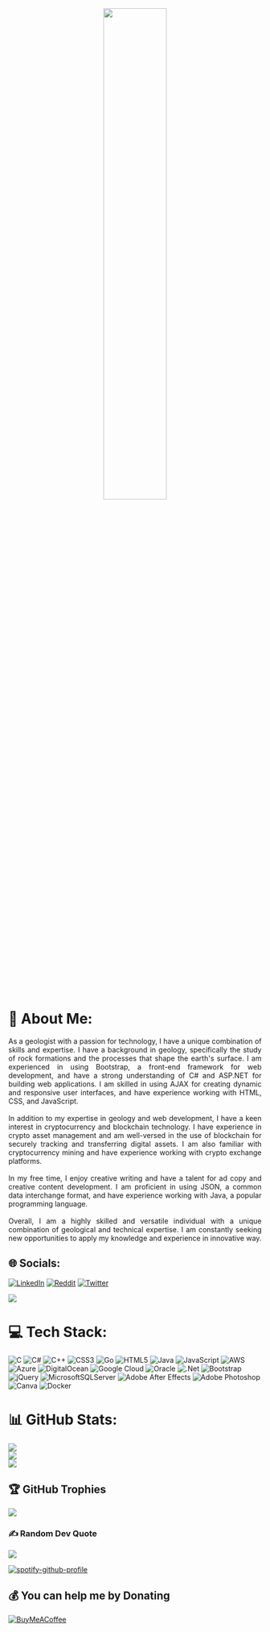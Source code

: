 <div align="center">
<img src="https://rishavanand.github.io/static/images/greetings.gif" align="center" style="width: 50%"  />
</div>

# 💫 About Me:
<p style="text-align: justify;">As a geologist with a passion for technology, I have a unique combination of skills and expertise. I have a background in geology, specifically the study of rock formations and the processes that shape the earth's surface. I am experienced in using Bootstrap, a front-end framework for web development, and have a strong understanding of C# and ASP.NET for building web applications. I am skilled in using AJAX for creating dynamic and responsive user interfaces, and have experience working with HTML, CSS, and JavaScript.<br><br>In addition to my expertise in geology and web development, I have a keen interest in cryptocurrency and blockchain technology. I have experience in crypto asset management and am well-versed in the use of blockchain for securely tracking and transferring digital assets. I am also familiar with cryptocurrency mining and have experience working with crypto exchange platforms.<br><br>In my free time, I enjoy creative writing and have a talent for ad copy and creative content development. I am proficient in using JSON, a common data interchange format, and have experience working with Java, a popular programming language.<br><br>Overall, I am a highly skilled and versatile individual with a unique combination of geological and technical expertise. I am constantly seeking new opportunities to apply my knowledge and experience in innovative way.</p>


## 🌐 Socials:
[![LinkedIn](https://img.shields.io/badge/LinkedIn-%230077B5.svg?logo=linkedin&logoColor=white)](https://linkedin.com/in/m-sc-umut-do%C4%9Fan-60168b90/) [![Reddit](https://img.shields.io/badge/Reddit-%23FF4500.svg?logo=Reddit&logoColor=white)](https://reddit.com/user/thecoldblooded91) [![Twitter](https://img.shields.io/badge/Twitter-%231DA1F2.svg?logo=Twitter&logoColor=white)](https://twitter.com/laf_lafi_acar)

<a href="https://github.com/antonkomarev/github-profile-views-counter" style="font:10px;"><img src="https://komarev.com/ghpvc/?username=thecoldblooded&style=for-the-badge"></a>

# 💻 Tech Stack:
![C](https://img.shields.io/badge/c-%2300599C.svg?style=for-the-badge&logo=c&logoColor=white) ![C#](https://img.shields.io/badge/c%23-%23239120.svg?style=for-the-badge&logo=c-sharp&logoColor=white) ![C++](https://img.shields.io/badge/c++-%2300599C.svg?style=for-the-badge&logo=c%2B%2B&logoColor=white) ![CSS3](https://img.shields.io/badge/css3-%231572B6.svg?style=for-the-badge&logo=css3&logoColor=white) ![Go](https://img.shields.io/badge/go-%2300ADD8.svg?style=for-the-badge&logo=go&logoColor=white) ![HTML5](https://img.shields.io/badge/html5-%23E34F26.svg?style=for-the-badge&logo=html5&logoColor=white) ![Java](https://img.shields.io/badge/java-%23ED8B00.svg?style=for-the-badge&logo=java&logoColor=white) ![JavaScript](https://img.shields.io/badge/javascript-%23323330.svg?style=for-the-badge&logo=javascript&logoColor=%23F7DF1E) ![AWS](https://img.shields.io/badge/AWS-%23FF9900.svg?style=for-the-badge&logo=amazon-aws&logoColor=white) ![Azure](https://img.shields.io/badge/azure-%230072C6.svg?style=for-the-badge&logo=azure-devops&logoColor=white) ![DigitalOcean](https://img.shields.io/badge/DigitalOcean-%230167ff.svg?style=for-the-badge&logo=digitalOcean&logoColor=white) ![Google Cloud](https://img.shields.io/badge/Google%20Cloud-%234285F4.svg?style=for-the-badge&logo=google-cloud&logoColor=white) ![Oracle](https://img.shields.io/badge/Oracle-F80000?style=for-the-badge&logo=oracle&logoColor=white) ![.Net](https://img.shields.io/badge/.NET-5C2D91?style=for-the-badge&logo=.net&logoColor=white) ![Bootstrap](https://img.shields.io/badge/bootstrap-%23563D7C.svg?style=for-the-badge&logo=bootstrap&logoColor=white) ![jQuery](https://img.shields.io/badge/jquery-%230769AD.svg?style=for-the-badge&logo=jquery&logoColor=white) ![MicrosoftSQLServer](https://img.shields.io/badge/Microsoft%20SQL%20Sever-CC2927?style=for-the-badge&logo=microsoft%20sql%20server&logoColor=white) ![Adobe After Effects](https://img.shields.io/badge/Adobe%20After%20Effects-9999FF.svg?style=for-the-badge&logo=Adobe%20After%20Effects&logoColor=white) ![Adobe Photoshop](https://img.shields.io/badge/adobephotoshop-%2331A8FF.svg?style=for-the-badge&logo=adobephotoshop&logoColor=white) ![Canva](https://img.shields.io/badge/Canva-%2300C4CC.svg?style=for-the-badge&logo=Canva&logoColor=white) ![Docker](https://img.shields.io/badge/docker-%230db7ed.svg?style=for-the-badge&logo=docker&logoColor=white)
# 📊 GitHub Stats:
![](https://github-readme-stats.vercel.app/api?username=thecoldblooded&theme=dark&hide_border=false&include_all_commits=true&count_private=true)<br/>
![](https://github-readme-streak-stats.herokuapp.com/?user=thecoldblooded&theme=dark&hide_border=false)<br/>
![](https://github-readme-stats.vercel.app/api/top-langs/?username=thecoldblooded&theme=dark&hide_border=false&include_all_commits=true&count_private=true&layout=compact)

## 🏆 GitHub Trophies
![](https://github-profile-trophy.vercel.app/?username=thecoldblooded&theme=radical&no-frame=false&no-bg=true&margin-w=4)

### ✍️ Random Dev Quote
![](https://quotes-github-readme.vercel.app/api?type=horizontal&theme=radical)

[![spotify-github-profile](https://spotify-github-profile.vercel.app/api/view?uid=11100401975&cover_image=true&theme=default&show_offline=false&background_color=121212)](https://github.com/kittinan/spotify-github-profile)

  ## 💰 You can help me by Donating
  [![BuyMeACoffee](https://img.shields.io/badge/Buy%20Me%20a%20Coffee-ffdd00?style=for-the-badge&logo=buy-me-a-coffee&logoColor=black)](https://buymeacoffee.com/https://www.buymeacoffee.com/umutdog91A) 
